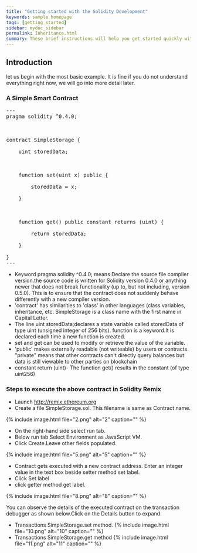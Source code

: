 ```yaml
---
title: "Getting started with the Solidity Development"
keywords: sample homepage
tags: [getting_started]
sidebar: mydoc_sidebar
permalink: Inheritance.html
summary: These brief instructions will help you get started quickly with the solidity development.
---
```



## Introduction

let us begin with the most basic example. It is fine if you do not understand everything right now, we will go into more detail later.

### A Simple Smart Contract

<pre>
---
pragma solidity ^0.4.0;



contract SimpleStorage {

    uint storedData;



    function set(uint x) public {

        storedData = x;

    }



    function get() public constant returns (uint) {

        return storedData;

    }

}
---
</pre>

* Keyword pragma solidity ^0.4.0; means Declare the source file compiler version.the source code is written for Solidity version 0.4.0 or anything newer that does not break functionality (up to, but not including, version 0.5.0). This is to ensure that the contract does not suddenly behave differently with a new compiler version.
* 'contract' has similarities to 'class' in other languages (class variables, inheritance, etc. SimpleStorage is a class name with the first name in Capital Letter.
* The line uint storedData;declares a state variable called storedData of type uint (unsigned integer of 256 bits).
function is a keyword.It is declared each time a new function is created.
* set and get can be used to modify or retrieve the value of the variable.
* 'public' makes externally readable (not writeable) by users or contracts. "private" means that other contracts can't directly query balances but data is still viewable to other parties on blockchain
* constant return (uint)-  The function get() results in the constant  (of type uint256) 



### Steps to execute the above contract in Solidity Remix


* Launch http://remix.ethereum.org
* Create a file SimpleStorage.sol. This filename is same as Contract name.

{% include image.html file="2.png"  alt="2" caption="" %}

* On the right-hand side select run tab.
* Below run tab Select Environment as JavaScript VM.
* Click Create.Leave other fields populated.

{% include image.html file="5.png"  alt="5" caption="" %}

* Contract gets executed with a new contract address. Enter an integer value in the text box beside setter method set label.
* Click Set label
* click getter method get label.

{% include image.html file="8.png"  alt="8" caption="" %}


  You can observe the details of the executed contract on the transaction debugger as shown below.Click on the Details button to expand.
* Transactions SimpleStorage.set method. 
{% include image.html file="10.png"  alt="10" caption="" %}
* Transactions SimpleStorage.get method
{% include image.html file="11.png"  alt="11" caption="" %}
